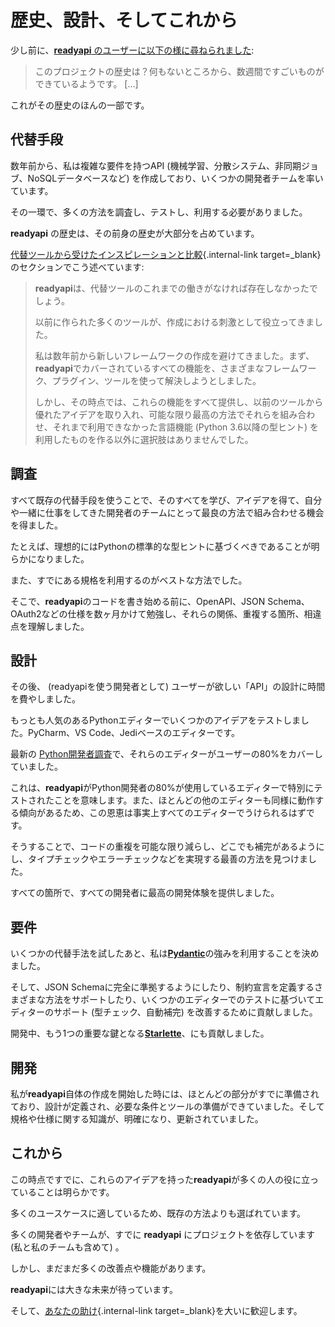 # 歴史、設計、そしてこれから

少し前に、<a href="https://github.com/readyapi/readyapi/issues/3#issuecomment-454956920" class="external-link" target="_blank">**readyapi**
のユーザーに以下の様に尋ねられました</a>:

> このプロジェクトの歴史は？何もないところから、数週間ですごいものができているようです。 [...]

これがその歴史のほんの一部です。

## 代替手段

数年前から、私は複雑な要件を持つAPI (機械学習、分散システム、非同期ジョブ、NoSQLデータベースなど) を作成しており、いくつかの開発者チームを率いています。

その一環で、多くの方法を調査し、テストし、利用する必要がありました。

**readyapi** の歴史は、その前身の歴史が大部分を占めています。

[代替ツールから受けたインスピレーションと比較](alternatives.md){.internal-link target=_blank}のセクションでこう述べています:

<blockquote markdown="1">

**readyapi**は、代替ツールのこれまでの働きがなければ存在しなかったでしょう。

以前に作られた多くのツールが、作成における刺激として役立ってきました。

私は数年前から新しいフレームワークの作成を避けてきました。まず、**readyapi**でカバーされているすべての機能を、さまざまなフレームワーク、プラグイン、ツールを使って解決しようとしました。

しかし、その時点では、これらの機能をすべて提供し、以前のツールから優れたアイデアを取り入れ、可能な限り最高の方法でそれらを組み合わせ、それまで利用できなかった言語機能 (Python 3.6以降の型ヒント) を利用したものを作る以外に選択肢はありませんでした。

</blockquote>

## 調査

すべて既存の代替手段を使うことで、そのすべてを学び、アイデアを得て、自分や一緒に仕事をしてきた開発者のチームにとって最良の方法で組み合わせる機会を得ました。

たとえば、理想的にはPythonの標準的な型ヒントに基づくべきであることが明らかになりました。

また、すでにある規格を利用するのがベストな方法でした。

そこで、**readyapi**のコードを書き始める前に、OpenAPI、JSON Schema、OAuth2などの仕様を数ヶ月かけて勉強し、それらの関係、重複する箇所、相違点を理解しました。

## 設計

その後、 (readyapiを使う開発者として) ユーザーが欲しい「API」の設計に時間を費やしました。

もっとも人気のあるPythonエディターでいくつかのアイデアをテストしました。PyCharm、VS Code、Jediベースのエディターです。

最新の <a href="https://www.jetbrains.com/research/python-developers-survey-2018/#development-tools" class="external-link" target="_blank">Python開発者調査</a>で、それらのエディターがユーザーの80%をカバーしていました。

これは、**readyapi**がPython開発者の80%が使用しているエディターで特別にテストされたことを意味します。また、ほとんどの他のエディターも同様に動作する傾向があるため、この恩恵は事実上すべてのエディターでうけられるはずです。

そうすることで、コードの重複を可能な限り減らし、どこでも補完があるようにし、タイプチェックやエラーチェックなどを実現する最善の方法を見つけました。

すべての箇所で、すべての開発者に最高の開発体験を提供しました。

## 要件

いくつかの代替手法を試したあと、私は<a href="https://docs.pydantic.dev/" class="external-link" target="_blank">**Pydantic**</a>の強みを利用することを決めました。

そして、JSON Schemaに完全に準拠するようにしたり、制約宣言を定義するさまざまな方法をサポートしたり、いくつかのエディターでのテストに基づいてエディターのサポート (型チェック、自動補完) を改善するために貢献しました。

開発中、もう1つの重要な鍵となる<a href="https://www.starlette.io/" class="external-link" target="_blank">**Starlette**</a>、にも貢献しました。

## 開発

私が**readyapi**自体の作成を開始した時には、ほとんどの部分がすでに準備されており、設計が定義され、必要な条件とツールの準備ができていました。そして規格や仕様に関する知識が、明確になり、更新されていました。

## これから

この時点ですでに、これらのアイデアを持った**readyapi**が多くの人の役に立っていることは明らかです。

多くのユースケースに適しているため、既存の方法よりも選ばれています。

多くの開発者やチームが、すでに **readyapi** にプロジェクトを依存しています (私と私のチームも含めて) 。

しかし、まだまだ多くの改善点や機能があります。

**readyapi**には大きな未来が待っています。

そして、[あなたの助け](help-readyapi.md){.internal-link target=_blank}を大いに歓迎します。
